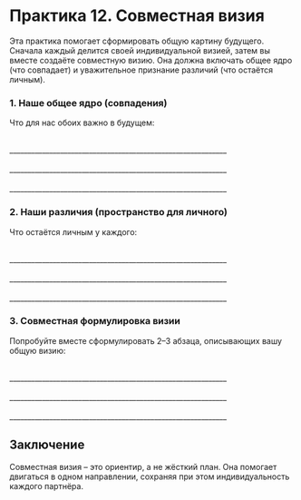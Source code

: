 # Практика 12. Совместная визия

Эта практика помогает сформировать общую картину будущего. Сначала каждый делится своей индивидуальной визией, затем вы вместе создаёте совместную визию. Она должна включать общее ядро (что совпадает) и уважительное признание различий (что остаётся личным).

### 1. Наше общее ядро (совпадения)

Что для нас обоих важно в будущем:

<br/>
____________________________________________________________
<br/><br/>
____________________________________________________________
<br/><br/>
____________________________________________________________

### 2. Наши различия (пространство для личного)

Что остаётся личным у каждого:

<br/>
____________________________________________________________
<br/><br/>
____________________________________________________________
<br/><br/>
____________________________________________________________

### 3. Совместная формулировка визии

Попробуйте вместе сформулировать 2–3 абзаца, описывающих вашу общую визию:

<br/>
____________________________________________________________
<br/><br/>
____________________________________________________________
<br/><br/>
____________________________________________________________

## Заключение

Совместная визия – это ориентир, а не жёсткий план. Она помогает двигаться в одном направлении, сохраняя при этом индивидуальность каждого партнёра.

